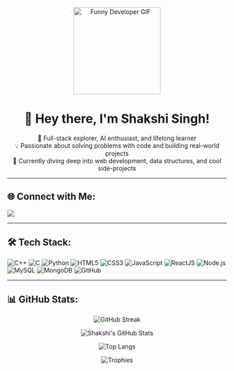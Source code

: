 <div align="center">
  
  <img src="https://media.giphy.com/media/26n6WywJyh39n1pBu/giphy.gif" width="200" alt="Funny Developer GIF"/>

  # 👋 Hey there, I'm Shakshi Singh!

  🚀 Full-stack explorer, AI enthusiast, and lifelong learner  
  💡 Passionate about solving problems with code and building real-world projects  
  🔭 Currently diving deep into web development, data structures, and cool side-projects  

</div>

---

## 🌐 Connect with Me:
<p>
  <a href="https://linkedin.com/in/shakshi-singh-24630b275" target="_blank">
    <img src="https://img.shields.io/badge/LinkedIn-blue?logo=linkedin&style=for-the-badge" />
  </a>
</p>

---

## 🛠 Tech Stack:

![C++](https://img.shields.io/badge/C++-00599C?style=for-the-badge&logo=c%2B%2B)
![C](https://img.shields.io/badge/C-282C34?style=for-the-badge&logo=c)
![Python](https://img.shields.io/badge/Python-3776AB?style=for-the-badge&logo=python)
![HTML5](https://img.shields.io/badge/HTML5-E34F26?style=for-the-badge&logo=html5)
![CSS3](https://img.shields.io/badge/CSS3-1572B6?style=for-the-badge&logo=css3)
![JavaScript](https://img.shields.io/badge/JavaScript-F7DF1E?style=for-the-badge&logo=javascript)
![ReactJS](https://img.shields.io/badge/React-61DAFB?style=for-the-badge&logo=react)
![Node.js](https://img.shields.io/badge/Node.js-339933?style=for-the-badge&logo=node.js)
![MySQL](https://img.shields.io/badge/MySQL-4479A1?style=for-the-badge&logo=mysql)
![MongoDB](https://img.shields.io/badge/MongoDB-4EA94B?style=for-the-badge&logo=mongodb)
![GitHub](https://img.shields.io/badge/GitHub-181717?style=for-the-badge&logo=github)

---

## 📊 GitHub Stats:

<div align="center">

![GitHub Streak](https://streak-stats.demolab.com?user=ShakshiSingh&theme=radical&hide_border=true&date_format=M%20j%5B%2C%20Y%5D)

![Shakshi's GitHub Stats](https://github-readme-stats.vercel.app/api?username=ShakshiSingh&show_icons=true&theme=radical&hide_border=true)

![Top Langs](https://github-readme-stats.vercel.app/api/top-langs/?username=ShakshiSingh&layout=compact&theme=radical&hide_border=true)

![Trophies](https://github-profile-trophy.vercel.app/?username=ShakshiSingh&theme=radical&margin-w=10&no-frame=true)

</div>

